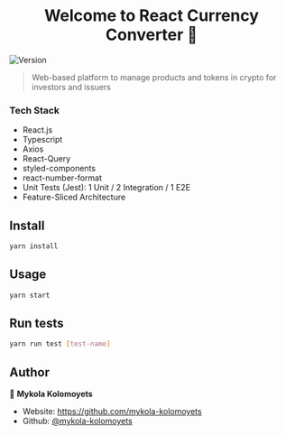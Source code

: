 <h1 align="center">Welcome to React Currency Converter 👋</h1>
<p>
  <img alt="Version" src="https://img.shields.io/badge/version-0.1.1-blue.svg?cacheSeconds=2592000" />
</p>

> Web-based platform to manage products and tokens in crypto for investors and issuers
### Tech Stack
- React.js
- Typescript
- Axios
- React-Query
- styled-components
- react-number-format
- Unit Tests (Jest): 1 Unit / 2 Integration / 1 E2E
- Feature-Sliced Architecture

## Install

```sh
yarn install
```

## Usage

```sh
yarn start
```

## Run tests

```sh
yarn run test [test-name]
```

## Author

👤 **Mykola Kolomoyets**

- Website: https://github.com/mykola-kolomoyets
- Github: [@mykola-kolomoyets](https://github.com/mykola-kolomoyets)

